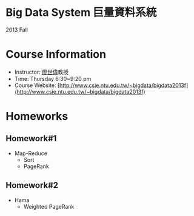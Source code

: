 Big Data System 巨量資料系統
============================
2013 Fall 

# Course Information

* Instructor: [廖世偉](http://www.csie.ntu.edu.tw/~liao/)教授
* Time: Thursday 6:30~9:20 pm
* Course Website: [http://www.csie.ntu.edu.tw/~bigdata/bigdata2013f](http://www.csie.ntu.edu.tw/~bigdata/bigdata2013f)

# Homeworks
## Homework#1

* Map-Reduce
    * Sort
    * PageRank

## Homework#2

* Hama
    * Weighted PageRank

